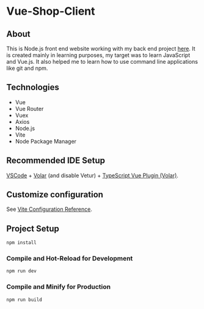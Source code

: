 # Vue-Shop-Client

## About
This is Node.js front end website working with my back end project [here](https://github.com/krzyb5081/Java-Spring-Shop). It is created mainly in learning purposes, my target was to learn JavaScript and Vue.js. It also helped me to learn how to use command line applications like git and npm.

## Technologies

- Vue
- Vue Router
- Vuex
- Axios
- Node.js
- Vite
- Node Package Manager

## Recommended IDE Setup

[VSCode](https://code.visualstudio.com/) + [Volar](https://marketplace.visualstudio.com/items?itemName=Vue.volar) (and disable Vetur) + [TypeScript Vue Plugin (Volar)](https://marketplace.visualstudio.com/items?itemName=Vue.vscode-typescript-vue-plugin).

## Customize configuration

See [Vite Configuration Reference](https://vitejs.dev/config/).

## Project Setup

```sh
npm install
```

### Compile and Hot-Reload for Development

```sh
npm run dev
```

### Compile and Minify for Production

```sh
npm run build
```
